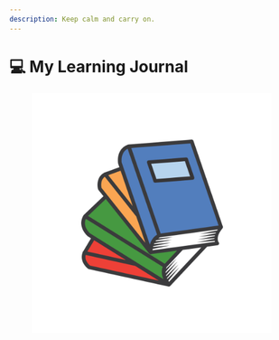 ```yaml
---
description: Keep calm and carry on.
---
```


# 💻 My Learning Journal

<figure><img src=".gitbook/assets/vecteezy_book-illustration-in-trendy-flat-style_10249041.jpg" alt=""><figcaption></figcaption></figure>
